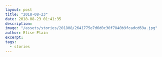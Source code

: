 ```yaml
---
layout: post
title: "2018-08-23"
date: 2018-08-23 01:41:35
description: 
image: "/assets/stories/201808/2641775e7d6d0c30f7840b9fcadcd69a.jpg"
author: Elise Plain
excerpt: 
tags: 
  - stories
---
```



<p></p>

